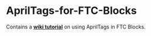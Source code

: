 # AprilTags-for-FTC-Blocks
Contains a [**wiki tutorial**](https://github.com/WestsideRobotics/AprilTags-for-FTC-Blocks/wiki) on using AprilTags in FTC Blocks.
